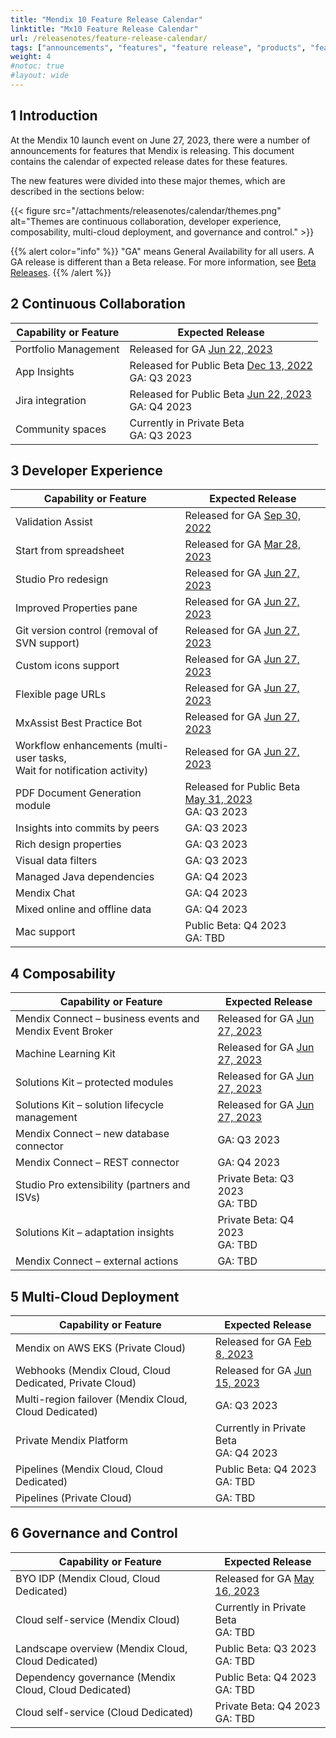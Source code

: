 ```yaml
---
title: "Mendix 10 Feature Release Calendar"
linktitle: "Mx10 Feature Release Calendar"
url: /releasenotes/feature-release-calendar/
tags: ["announcements", "features", "feature release", "products", "features and products", "calendar", "new", "mendix 10", "mx10"]
weight: 4
#notoc: true
#layout: wide
---
```


## 1 Introduction

At the Mendix 10 launch event on June 27, 2023, there were a number of announcements for features that Mendix is releasing. This document contains the calendar of expected release dates for these features.

The new features were divided into these major themes, which are described in the sections below:

{{< figure src="/attachments/releasenotes/calendar/themes.png" alt="Themes are continuous collaboration, developer experience, composability, multi-cloud deployment, and governance and control." >}}

{{% alert color="info" %}}
"GA" means General Availability for all users. A GA release is different than a Beta release. For more information, see [Beta Releases](/releasenotes/beta-features/).
{{% /alert %}}

## 2 Continuous Collaboration

| Capability or Feature | Expected Release |
| --- | --- |
| Portfolio Management | Released for GA [Jun 22, 2023](/releasenotes/developer-portal/#june-22-2023) |
| App Insights | Released for Public Beta [Dec 13, 2022](/releasenotes/developer-portal/#december-13-2022)<br>GA: Q3 2023 |
| Jira integration | Released for Public Beta [Jun 22, 2023](/releasenotes/developer-portal/#june-22-2023)<br>GA: Q4 2023 |
| Community spaces | Currently in Private Beta<br>GA: Q3 2023 |

## 3 Developer Experience

| Capability or Feature | Expected Release |
| --- | --- |
| Validation Assist | Released for GA [Sep 30, 2022](/releasenotes/studio-pro/9.18/#9180) |
| Start from spreadsheet | Released for GA [Mar 28, 2023](/releasenotes/studio-pro/9.24/#9240) |
| Studio Pro redesign | Released for GA [Jun 27, 2023](/releasenotes/studio-pro/10.0/) |
| Improved Properties pane | Released for GA [Jun 27, 2023](/releasenotes/studio-pro/10.0/) |
| Git version control (removal of SVN support) | Released for GA [Jun 27, 2023](/releasenotes/studio-pro/10.0/) |
| Custom icons support | Released for GA [Jun 27, 2023](/releasenotes/studio-pro/10.0/) |
| Flexible page URLs | Released for GA [Jun 27, 2023](/releasenotes/studio-pro/10.0/) |
| MxAssist Best Practice Bot | Released for GA [Jun 27, 2023](/releasenotes/studio-pro/10.0/) |
| Workflow enhancements (multi-user tasks,<br/>Wait for notification activity) | Released for GA [Jun 27, 2023](/releasenotes/studio-pro/10.0/) |
| PDF Document Generation module | Released for Public Beta [May 31, 2023](/appstore/modules/document-generation/)<br>GA: Q3 2023 |
| Insights into commits by peers| GA: Q3 2023 |
| Rich design properties | GA: Q3 2023 |
| Visual data filters | GA: Q3 2023 |
| Managed Java dependencies | GA: Q4 2023 |
| Mendix Chat | GA: Q4 2023 |
| Mixed online and offline data | GA: Q4 2023 |
| Mac support | Public Beta: Q4 2023<br>GA: TBD |

## 4 Composability

| Capability or Feature | Expected Release |
| --- | --- |
| Mendix Connect – business events and Mendix Event Broker | Released for GA [Jun 27, 2023](/releasenotes/studio-pro/10.0/) |
| Machine Learning Kit | Released for GA [Jun 27, 2023](/releasenotes/studio-pro/10.0/) |
| Solutions Kit – protected modules | Released for GA [Jun 27, 2023](/releasenotes/studio-pro/10.0/) |
| Solutions Kit – solution lifecycle management | Released for GA [Jun 27, 2023](/releasenotes/studio-pro/10.0/) |
| Mendix Connect – new database connector | GA: Q3 2023 |
| Mendix Connect – REST connector | GA: Q4 2023 |
| Studio Pro extensibility (partners and ISVs) | Private Beta: Q3 2023<br>GA: TBD |
| Solutions Kit – adaptation insights | Private Beta: Q4 2023<br>GA: TBD |
| Mendix Connect – external actions | GA: TBD |

## 5 Multi-Cloud Deployment

| Capability or Feature | Expected Release |
| --- | --- |
| Mendix on AWS EKS (Private Cloud) | Released for GA [Feb 8, 2023](/releasenotes/developer-portal/mendix-for-private-cloud/#february-8-2023) |
| Webhooks (Mendix Cloud, Cloud Dedicated, Private Cloud) | Released for GA [Jun 15, 2023](/releasenotes/developer-portal/mendix-cloud/#june-15-2023) |
| Multi-region failover (Mendix Cloud, Cloud Dedicated) | GA: Q3 2023 |
| Private Mendix Platform | Currently in Private Beta<br>GA: Q4 2023   |
| Pipelines (Mendix Cloud, Cloud Dedicated) | Public Beta: Q4 2023<br>GA: TBD |
| Pipelines (Private Cloud) | GA: TBD |

## 6 Governance and Control

| Capability or Feature | Expected Release |
| --- | --- |
| BYO IDP (Mendix Cloud, Cloud Dedicated) | Released for GA [May 16, 2023](/releasenotes/developer-portal/#byoidp) |
| Cloud self-service (Mendix Cloud) | Currently in Private Beta<br>GA: TBD |
| Landscape overview (Mendix Cloud, Cloud Dedicated) | Public Beta: Q3 2023<br>GA: TBD |
| Dependency governance (Mendix Cloud, Cloud Dedicated) | Public Beta: Q4 2023<br>GA: TBD |
| Cloud self-service (Cloud Dedicated) | Private Beta: Q4 2023<br>GA: TBD |
